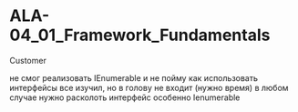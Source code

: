 # ALA-04_01_Framework_Fundamentals
Customer

не смог реализовать IEnumerable и не пойму как использовать интерфейсы
все изучил, но в голову не входит (нужно время)
в любом случае нужно расколоть интерфейс особенно Ienumerable 
